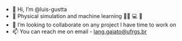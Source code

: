 - 👋 Hi, I’m @luis-gustta
- 👀 Physical simulation and machine learning :man_scientist: :computer: :satellite:
- 💞️ I’m looking to collaborate on any project I have time to work on
- 📫 You can reach me on email - lang.gaiato@ufrgs.br

<!---
luis-gustta/luis-gustta is a ✨ special ✨ repository because its `README.md` (this file) appears on your GitHub profile.
You can click the Preview link to take a look at your changes.
--->
